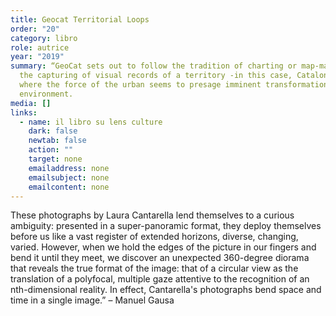 ```yaml
---
title: Geocat Territorial Loops
order: "20"
category: libro
role: autrice
year: "2019"
summary: “GeoCat sets out to follow the tradition of charting or map-making as
  the capturing of visual records of a territory -in this case, Catalonia -
  where the force of the urban seems to presage imminent transformation in its
  environment.
media: []
links:
  - name: il libro su lens culture
    dark: false
    newtab: false
    action: ""
    target: none
    emailaddress: none
    emailsubject: none
    emailcontent: none
---
```

These photographs by Laura Cantarella lend themselves to a curious ambiguity: presented in a super-panoramic format, they deploy themselves before us like a vast register of extended horizons, diverse, changing, varied. However, when we hold the edges of the picture in our fingers and bend it until they meet, we discover an unexpected 360-degree diorama that reveals the true format of the image: that of a circular view as the translation of a polyfocal, multiple gaze attentive to the recognition of an nth-dimensional reality. In effect, Cantarella's photographs bend space and time in a single image.” – Manuel Gausa
